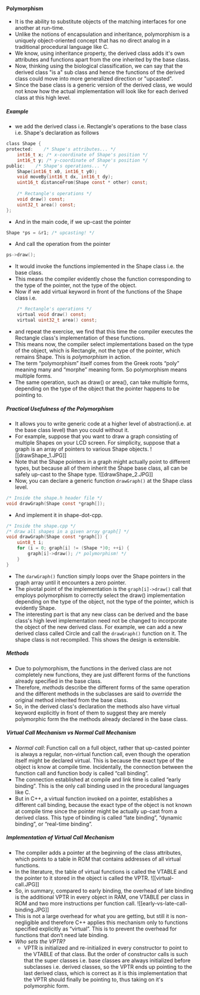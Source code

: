 #### Polymorphism
- It is the ability to substitute objects of the matching interfaces for one another at run-time.
- Unlike the notions of encapsulation and inheritance, polymorphism is a uniquely object-oriented concept that has no direct analog in a traditional procedural language like C.
- We know, using inheritance property, the derived class adds it's own attributes and functions apart from the one inherited by the base class.
- Now, thinking using the biological classification, we can say that the derived class "is a" sub class and hence the functions of the derived class could move into more generalized direction or "upcasted".
- Since the base class is a generic version of the derived class, we would not know how the actual implementation will look like for each derived class at this high level.

##### Example
- we add the derived class i.e. Rectangle's operations to the base class i.e. Shape's declaration as follows
```C
class Shape {
protected:    /* Shape's attributes... */
    int16_t x; /* x-coordinate of Shape's position */
    int16_t y; /* y-coordinate of Shape's position */
public:    /* Shape's operations... */
    Shape(int16_t x0, int16_t y0);
    void moveBy(int16_t dx, int16_t dy);
    uint16_t distanceFrom(Shape const * other) const;
  
    /* Rectangle's operations */
    void draw() const;
    uint32_t area() const;
};
```
- And in the main code, if we up-cast the pointer
```C
Shape *ps = &r1; /* upcasting! */
```
- And call the operation from the pointer
```C
ps->draw();
```
- It would invoke the functions implemented in the Shape class i.e. the base class.
- This means the compiler evidently chose the function corresponding to the type of the pointer, not the type of the object.
- Now if we add virtual keyword in front of the functions of the Shape class i.e.
```C
    /* Rectangle's operations */
    virtual void draw() const;
    virtual uint32_t area() const;
```
- and repeat the exercise, we find that this time the compiler executes the Rectangle class's implementation of these functions.
- This means now, the compiler select implementations based on the type of the object, which is Rectangle, not the type of the pointer, which remains Shape. This is *polymorphism* in action.
- The term “polymorphism” itself comes from the Greek roots “poly” meaning many and “morphe” meaning form. So polymorphism means multiple forms.
- The same operation, such as draw() or area(), can take multiple forms, depending on the type of the object that the pointer happens to be pointing to.

##### Practical Usefulness of the Polymorphism
- It allows you to write generic code at a higher level of abstraction(i.e. at the base class level) than you could without it.
- For example, suppose that you want to draw a graph consisting of multiple Shapes on your LCD screen. For simplicity, suppose that a graph is an array of pointers to various Shape objects. 
![[drawShape_1.JPG]]
- Note that the Shape pointers in a graph might actually point to different types, but because all of them inherit the Shape base class, all can be safely up-cast to the Shape type.
![[drawShape_2.JPG]]
- Now, you can declare a generic function `drawGraph()` at the Shape class level.
```C
/* Inside the shape.h header file */
void drawGraph(Shape const *graph[]);
```
- And implement it in shape-dot-cpp. 
```C
/* Inside the shape.cpp */
/* draw all shapes in a given array graph[] */
void drawGraph(Shape const *graph[]) {
    uint8_t i;
    for (i = 0; graph[i] != (Shape *)0; ++i) {
        graph[i]->draw(); /* polymorphism! */
    }
}
```
- The `darwGraph()` function simply loops over the Shape pointers in the graph array until it encounters a zero pointer.
- The pivotal point of the implementation is the `graph[i]->draw()` call that employs polymorphism to correctly select the draw() implementation depending on the type of the object, not the type of the pointer, which is evidently Shape.
- The interesting part is that any new class can be derived and the base class's high level implementation need not be changed to incorporate the object of the new derived class.  For example, we can add a new derived class called Circle and call the `drawGraph()` function on it. The shape class is not recompiled. This shows the design is extensible.

##### Methods
- Due to polymorphism, the functions in the derived class are not completely new functions, they are just different forms of the functions already specified in the base class.
- Therefore, *methods* describe the different forms of the same operation and the different methods in the subclasses are said to *override* the original method inherited from the base class.
- So, in the derived class's declaration the methods also have virtual keyword explicitly in front of them to suggest they are merely polymorphic form the the methods already declared in the base class.

##### Virtual Call Mechanism vs Normal Call Mechanism
- *Normal call*:  Function call on a full object, rather that up-casted pointer is always a regular, non-virtual function call, even though the operation itself might be declared virtual. This is because the exact type of the object is know at compile time. Incidentally, the connection between the function call and function body is called “call binding”.
- The connection established at compile and link time is called “early binding”. This is the only call binding used in the procedural languages like C.
- But in C++, a virtual function invoked on a pointer, establishes a different call binding, because the exact type of the object is not known at compile time since the pointer might be  actually up-cast from a derived class. This type of binding is called  “late binding”, “dynamic binding”, or “real-time binding”.

##### Implementation of Virtual Call Mechanism
- The compiler adds a pointer at the beginning of the class  attributes, which points to a table in ROM that contains addresses of all virtual functions.  
- In the literature, the table of virtual functions is called the VTABLE and the pointer to it stored in the object is called the VPTR.
![[virtual-call.JPG]]
- So, in summary, compared to early binding, the overhead of late binding is the additional VPTR in every object in RAM, one VTABLE per class in ROM and two more instructions per function call.
![[early-vs-late-call-binding.JPG]]
- This is not a large overhead for what you are getting, but still it is non-negligible and therefore C++ applies this mechanism only to functions specified explicitly as “virtual”. This is to prevent the overhead for functions that don’t need late binding.
- *Who sets the VPTR?* 
	- VPTR is initialized and re-initialized in every constructor to point to the VTABLE of that class. But the order of constructor calls is such that the super classes i.e. base classes are always initialized before subclasses i.e. derived classes, so the VPTR ends up pointing to the last derived class, which is correct as it is this implementation that the VPTR should finally be pointing to, thus taking on it's polymorphic form. 